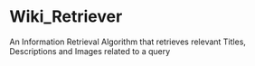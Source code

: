 # Wiki_Retriever
An Information Retrieval Algorithm that retrieves relevant Titles, Descriptions and Images related to a query
